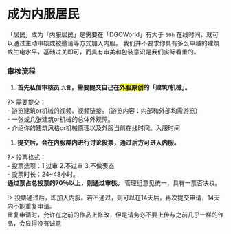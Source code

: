 <!-- guide/apply/MainResident-->

# 成为内服居民

「居民」成为「内服居民」是需要在「DGOWorld」有大于 `50h` 在线时间，就可以通过主动审核或被邀请等方式加入内服。
我们并不要求你具有多么卓越的建筑或生电水平，基础过关即可，而具有审美和包装意识是我们实际看重的。



### 审核流程

1. **首先私信审核员 `九言`，需要提交自己在<mark>外服原创</mark>的「建筑/机械」。** 

?> 需要提交：<br/>
    - 游览建筑or机械的视频、视频链接。（游览内容：内部和外部均需游览）<br/>
    - 一张或几张建筑or机械的总体外观照。<br/>
    - 介绍你的建筑风格or机械原理以及外服当前在线时间。入服时间

1. **提交后，会在内服群内进行讨论投票，通过后方可进入内服。** 

?> 投票格式：<br/>
    - 投票选项：1.过审 2.不过审 3.不做表态<br/>
    - 投票时长：24~48小时。<br/>
 **通过票占总投票的70％以上，则通过审核。** 管理组意见统一，具有一票否决权。

!> 投票通过后，即加入内服。若不通过，则可以在14天后，再次提交申请，14天内不能重复申请。<br/>
重复申请时，允许在之前的作品上修改，但是请务必不要上传与之前几乎一样的作品，会显得没有诚意


